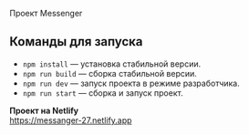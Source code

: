 Проект Messenger

## Команды для запуска

- `npm install` — установка стабильной версии.
- `npm run build` — сборка стабильной версии.
- `npm run dev` — запуск проекта в режиме разработчика.
- `npm run start` — сборка и запуск проект.

**Проект на Netlify**  
https://messanger-27.netlify.app
